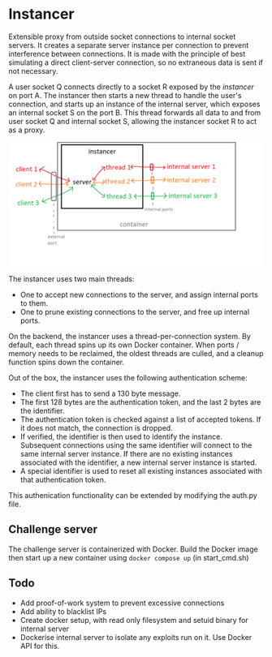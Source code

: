 # Instancer
Extensible proxy from outside socket connections to internal socket servers. It creates a separate server instance per connection to prevent interference between connections. It is made with the principle of best simulating a direct client-server connection, so no extraneous data is sent if not necessary.

A user socket Q connects directly to a socket R exposed by the _instancer_ on port A. The instancer then starts a new thread to handle the user's connection, and starts up an instance of the internal server, which exposes an internal socket S on the port B. This thread forwards all data to and from user socket Q and internal socket S, allowing the instancer socket R to act as a proxy.

![](./instancer.png)

The instancer uses two main threads:
- One to accept new connections to the server, and assign internal ports to them.
- One to prune existing connections to the server, and free up internal ports.

On the backend, the instancer uses a thread-per-connection system. By default, each thread spins up its own Docker container.
When ports / memory needs to be reclaimed, the oldest threads are culled, and a cleanup function spins down the container.

Out of the box, the instancer uses the following authentication scheme:
- The client first has to send a 130 byte message.
- The first 128 bytes are the authentication token, and the last 2 bytes are the identifier.
- The authentication token is checked against a list of accepted tokens. If it does not match, the connection is dropped.
- If verified, the identifier is then used to identify the instance. Subsequent connections using the same identifier will connect to the same internal server instance. If there are no existing instances associated with the identifier, a new internal server instance is started.
- A special identifier is used to reset all existing instances associated with that authentication token.

This authenication functionality can be extended by modifying the auth.py file.

## Challenge server
The challenge server is containerized with Docker. Build the Docker image then start up a new container using `docker compose up` (in start_cmd.sh)

## Todo
- Add proof-of-work system to prevent excessive connections
- Add ability to blacklist IPs
- Create docker setup, with read only filesystem and setuid binary for internal server
- Dockerise internal server to isolate any exploits run on it. Use Docker API for this.